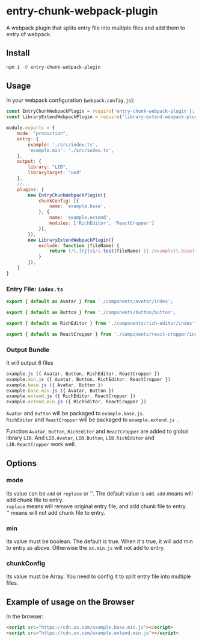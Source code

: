 # entry-chunk-webpack-plugin
A webpack plugin that splits entry file into multiple files and add them to entry of webpack.


## Install

```bash
npm i -D entry-chunk-webpack-plugin
``` 


## Usage

In your webpack configuration (`webpack.config.js`):

```javascript
const EntryChunkWebpackPlugin = require('entry-chunk-webpack-plugin');
const LibraryExtendWebpackPlugin = require('library-extend-webpack-plugin');

module.exports = {
    mode: "production",
    entry: {
        example: './src/index.ts',
        'example.min': './src/index.ts',
    },
    output: {
        library: "LIB",
        libraryTarget: "umd"
    },
    //...
    plugins: [
        new EntryChunkWebpackPlugin({
            chunkConfig: [{
                name: 'example.base',
            }, {
                name: 'example.extend',
                modules: ['RichEditor', 'ReactCropper']
            }],
        }),
        new LibraryExtendWebpackPlugin({
            exclude: function (fileName) {
                return !/\.[tj]s$/i.test(fileName) || /example(\.base)*(\.min)*\.js/.test(fileName);
            }
        }),
    ]
}
```


### Entry File: `index.ts`

```javascript
export { default as Avatar } from './components/avatar/index';

export { default as Button } from './components/button/button';

export { default as RichEditor } from './components/rich-editor/index';

export { default as ReactCropper } from './components/react-cropper/index';

```


### Output Bundle

It will output 6 files
```javascript
example.js ({ Avatar, Button, RichEditor, ReactCropper })
example.min.js ({ Avatar, Button, RichEditor, ReactCropper })
example.base.js ({ Avatar, Button })
example.base.min.js ({ Avatar, Button })
example.extend.js ({ RichEditor, ReactCropper })
example.extend.min.js ({ RichEditor, ReactCropper })
```

`Avatar` and `Button`  will be packaged to `example.base.js`.    
`RichEditor` and `ReactCropper` will be packaged to `example.extend.js `.


Function `Avatar`, `Button`, `RichEditor` and `ReactCropper` are added to global library `LIB`.
And `LIB.Avatar`, `LIB.Button`, `LIB.RichEditor` and `LIB.ReactCropper` work well.


## Options

### mode

Its value can be `add` or `replace` or ''. The default value is `add`.
`add` means will add chunk file to entry.  
`replace` means will remove original entry file, and add chunk file to entry.  
'' means will not add chunk file to entry.  

### min
Its value must be boolean. The default is true.
When it's true, it will add min to entry as above. Otherwise the `xx.min.js` will not add to entry.

### chunkConfig
Its value must be Array.
You need to config it to split entry file into multiple files.


## Example of usage on the Browser

In the browser:

```html
<script src="https://cdn.xx.com/example.base.min.js"></script>
<script src="https://cdn.xx.com/example.extend.min.js"></script>
```
